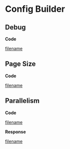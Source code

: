# Config Builder

## Debug
**Code**

[filename](../assets/go/config/debug/main.go ':include :type=code')

## Page Size
**Code**

[filename](../assets/go/config/pagesize/main.go ':include :type=code')

## Parallelism 
**Code**

[filename](../assets/go/config/parallel/main.go ':include :type=code')

**Response**

[filename](../assets/text/parallel.txt ':include :type=code')